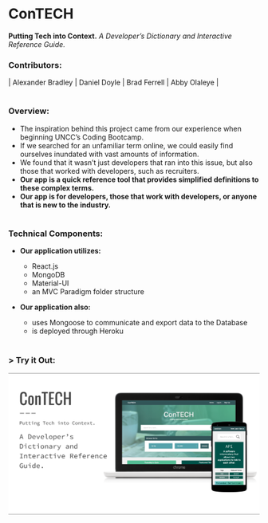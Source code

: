 # ConTECH
__Putting Tech into Context.__ _A Developer’s Dictionary and Interactive Reference Guide._

### Contributors:
| Alexander Bradley | Daniel Doyle | Brad Ferrell | Abby Olaleye |

#

### Overview:
* The inspiration behind this project came from our experience when beginning UNCC’s Coding Bootcamp. 
* If we searched for an unfamiliar term online, we could easily find ourselves inundated with vast amounts of information.
* We found that it wasn’t just developers that ran into this issue, but also those that worked with developers, such as recruiters.
* __Our app is a quick reference tool that provides simplified definitions to these complex terms.__
* __Our app is for developers, those that work with developers, or anyone that is new to the industry.__

#

### Technical Components: 

* __Our application utilizes:__
    * React.js
    * MongoDB
    * Material-UI
    * an MVC Paradigm folder structure

* __Our application also:__
    * uses Mongoose to communicate and export data to the Database
    * is deployed through Heroku
    
#

### > __Try it Out:__
[![conTECH](contech1.png)](https://contech-app.herokuapp.com/)
